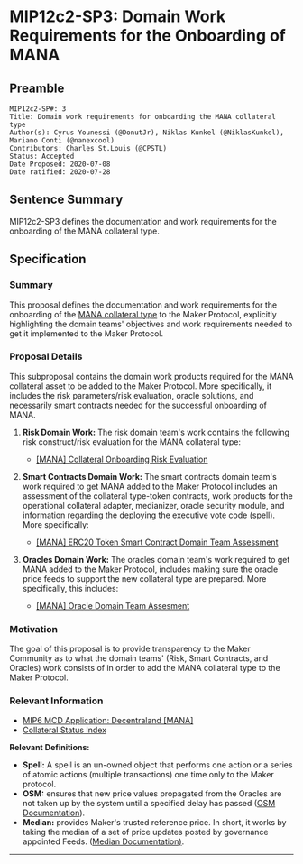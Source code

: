 # MIP12c2-SP3: Domain Work Requirements for the Onboarding of MANA

## Preamble

```
MIP12c2-SP#: 3
Title: Domain work requirements for onboarding the MANA collateral type
Author(s): Cyrus Younessi (@DonutJr), Niklas Kunkel (@NiklasKunkel), Mariano Conti (@nanexcool)
Contributors: Charles St.Louis (@CPSTL)
Status: Accepted
Date Proposed: 2020-07-08
Date ratified: 2020-07-28
```

## Sentence Summary
MIP12c2-SP3 defines the documentation and work requirements for the onboarding of the MANA collateral type.

## Specification

### Summary

This proposal defines the documentation and work requirements for the onboarding of the [MANA collateral type](https://etherscan.io/address/0x0f5d2fb29fb7d3cfee444a200298f468908cc942) to the Maker Protocol, explicitly highlighting the domain teams' objectives and work requirements needed to get it implemented to the Maker Protocol.

### Proposal Details

This subproposal contains the domain work products required for the MANA collateral asset to be added to the Maker Protocol. More specifically, it includes the risk parameters/risk evaluation, oracle solutions, and necessarily smart contracts needed for the successful onboarding of MANA.

1. **Risk Domain Work:** The risk domain team's work contains the following risk construct/risk evaluation for the MANA collateral type:
    - [[MANA] Collateral Onboarding Risk Evaluation](https://forum.makerdao.com/t/mana-mip12c2-sp2-collateral-onboarding-risk-evaluation/3128)

2. **Smart Contracts Domain Work:** The smart contracts domain team's work required to get MANA added to the Maker Protocol includes an assessment of the collateral type-token contracts, work products for the operational collateral adapter, medianizer, oracle security module, and information regarding the deploying the executive vote code (spell). More specifically:

    - [[MANA] ERC20 Token Smart Contract Domain Team Assessment](https://forum.makerdao.com/t/mana-erc20-token-smart-contract-domain-team-assessment/3095)

3. **Oracles Domain Work:** The oracles domain team's work required to get MANA added to the Maker Protocol, includes making sure the oracle price feeds to support the new collateral type are prepared. More specifically, this includes:

    - [[MANA] Oracle Domain Team Assesment](https://forum.makerdao.com/t/mip10c3-sp3-proposal-manausd-oracle-collateral-onboarding/3133)

### Motivation

The goal of this proposal is to provide transparency to the Maker Community as to what the domain teams' (Risk, Smart Contracts, and Oracles) work consists of in order to add the MANA collateral type to the Maker Protocol.

### Relevant Information

- [MIP6 MCD Application: Decentraland [MANA]](https://forum.makerdao.com/t/mana-mcd-application-by-decentraland/2320)
- [Collateral Status Index](https://forum.makerdao.com/t/collateral-status-index/2231)

**Relevant Definitions:**

- **Spell:** A spell is an un-owned object that performs one action or a series of atomic actions (multiple transactions) one time only to the Maker protocol.
- **OSM:** ensures that new price values propagated from the Oracles are not taken up by the system until a specified delay has passed ([OSM Documentation](https://docs.makerdao.com/smart-contract-modules/oracle-module/oracle-security-module-osm-detailed-documentation)).
- **Median:** provides Maker's trusted reference price. In short, it works by taking the median of a set of price updates posted by governance appointed Feeds. ([Median Documentation)](https://docs.makerdao.com/smart-contract-modules/oracle-module/median-detailed-documentation).


---
